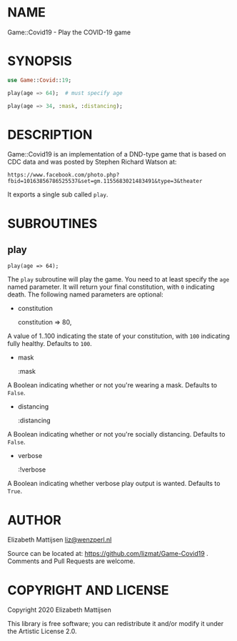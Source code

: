 NAME
====

Game::Covid19 - Play the COVID-19 game

SYNOPSIS
========

```raku
use Game::Covid::19;

play(age => 64);  # must specify age

play(age => 34, :mask, :distancing);
```

DESCRIPTION
===========

Game::Covid19 is an implementation of a DND-type game that is based on CDC data and was posted by Stephen Richard Watson at:

    https://www.facebook.com/photo.php?fbid=10163856786525537&set=gm.1155683021483491&type=3&theater

It exports a single sub called `play`.

SUBROUTINES
===========

play
----

    play(age => 64);

The `play` subroutine will play the game. You need to at least specify the `age` named parameter. It will return your final constitution, with `0` indicating death. The following named parameters are optional:

  * constitution

    constitution => 80,

A value of 1..100 indicating the state of your constitution, with `100` indicating fully healthy. Defaults to `100`.

  * mask

    :mask

A Boolean indicating whether or not you're wearing a mask. Defaults to `False`.

  * distancing

    :distancing

A Boolean indicating whether or not you're socially distancing. Defaults to `False`.

  * verbose

    :!verbose

A Boolean indicating whether verbose play output is wanted. Defaults to `True`.

AUTHOR
======

Elizabeth Mattijsen <liz@wenzperl.nl>

Source can be located at: https://github.com/lizmat/Game-Covid19 . Comments and Pull Requests are welcome.

COPYRIGHT AND LICENSE
=====================

Copyright 2020 Elizabeth Mattijsen

This library is free software; you can redistribute it and/or modify it under the Artistic License 2.0.

